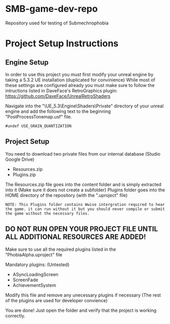 # SMB-game-dev-repo
 Repository used for testing of Submechnophobia

# Project Setup Instructions

## Engine Setup

In order to use this project you must first modify your unreal engine by taking a 5.3.2 UE installation (duplicated for convinience) While most of these settings are configured already you must make sure to follow the intructions listed in DaveFace's RetroGraphics plugin: https://github.com/DaveFace/UnrealRetroShaders

Navigate into the "\UE_5.3\Engine\Shaders\Private" directory of your unreal engine and add the following text to the beginning "PostProcessTonemap.usf" file.

`#undef USE_GRAIN_QUANTIZATION`

## Project Setup

You need to download two private files from our internal database (Studio Google Drive)

- Resources.zip
- Plugins.zip

The Resources.zip file goes into the content folder and is simply extracted into it (Make sure it does not create a subfolder)
Plugins folder goes into the HOME directory of the repository (with the ".uproject" file)

`NOTE: This Plugins folder contains Wwise intergration required to hear the game. it can run without it but you should never compile or submit the game without the necessary files.`

## DO NOT RUN OPEN YOUR PROJECT FILE UNTIL ALL ADDITIONAL RESOURCES ARE ADDED!



Make sure to use all the required plugins listed in the "PhobiaAlpha.uproject" file 

Mandatory plugins: (Untested)

- ASyncLoadingScreen
- ScreenFade
- AchievementSystem

Modify this file and remove any unecessary plugins if necessary (The rest of the plugins are used for developer convience)

You are done! Just open the folder and verify that the project is working correctly.

